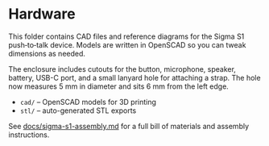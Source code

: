 # Hardware

This folder contains CAD files and reference diagrams for the Sigma S1
push‑to‑talk device. Models are written in OpenSCAD so you can tweak
dimensions as needed.

The enclosure includes cutouts for the button, microphone, speaker, battery,
USB-C port, and a small lanyard hole for attaching a strap. The hole now measures 5 mm in
diameter and sits 6 mm from the left edge.

- `cad/` – OpenSCAD models for 3D printing
- `stl/` – auto-generated STL exports

See [docs/sigma-s1-assembly.md](../docs/sigma-s1-assembly.md) for a full
bill of materials and assembly instructions.
